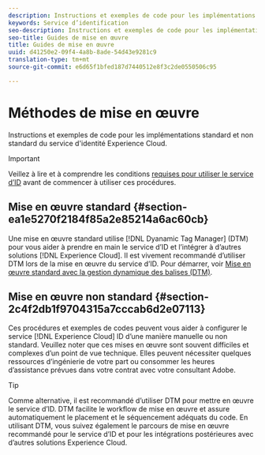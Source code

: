 ```yaml
---
description: Instructions et exemples de code pour les implémentations standard et non standard du service d'identité Experience Cloud.
keywords: Service d’identification
seo-description: Instructions et exemples de code pour les implémentations standard et non standard du service d'identité Experience Cloud.
seo-title: Guides de mise en œuvre
title: Guides de mise en œuvre
uuid: d41250e2-09f4-4a8b-8ade-54d43e9281c9
translation-type: tm+mt
source-git-commit: e6d65f1bfed187d7440512e8f3c2de0550506c95

---
```



# Méthodes de mise en œuvre

Instructions et exemples de code pour les implémentations standard et non standard du service d'identité Experience Cloud.

>[!IMPORTANT]
>
>Veillez à lire et à comprendre les conditions [requises pour utiliser le service d’ID](../reference/requirements.md) avant de commencer à utiliser ces procédures.

## Mise en œuvre standard {#section-ea1e5270f2184f85a2e85214a6ac60cb}

Une mise en œuvre standard utilise [!DNL Dyanamic Tag Manager] (DTM) pour vous aider à prendre en main le service d’ID et l’intégrer à d’autres solutions [!DNL Experience Cloud]. Il est vivement recommandé d’utiliser DTM lors de la mise en œuvre du service d’ID. Pour démarrer, voir [Mise en œuvre standard avec la gestion dynamique des balises (DTM)](../implementation-guides/standard.md#concept-89cd0199a9634fc48644f2d61e3d2445).

## Mise en œuvre non standard {#section-2c4f2db1f9704315a7cccab6d2e07113}

Ces procédures et exemples de codes peuvent vous aider à configurer le service [!DNL Experience Cloud] ID d’une manière manuelle ou non standard. Veuillez noter que ces mises en œuvre sont souvent difficiles et complexes d’un point de vue technique. Elles peuvent nécessiter quelques ressources d’ingénierie de votre part ou consommer les heures d’assistance prévues dans votre contrat avec votre consultant Adobe.

>[!TIP]
>
>Comme alternative, il est recommandé d’utiliser DTM pour mettre en œuvre le service d’ID. DTM facilite le workflow de mise en œuvre et assure automatiquement le placement et le séquencement adéquats du code. En utilisant DTM, vous suivez également le parcours de mise en œuvre recommandé pour le service d’ID et pour les intégrations postérieures avec d’autres solutions Experience Cloud.

